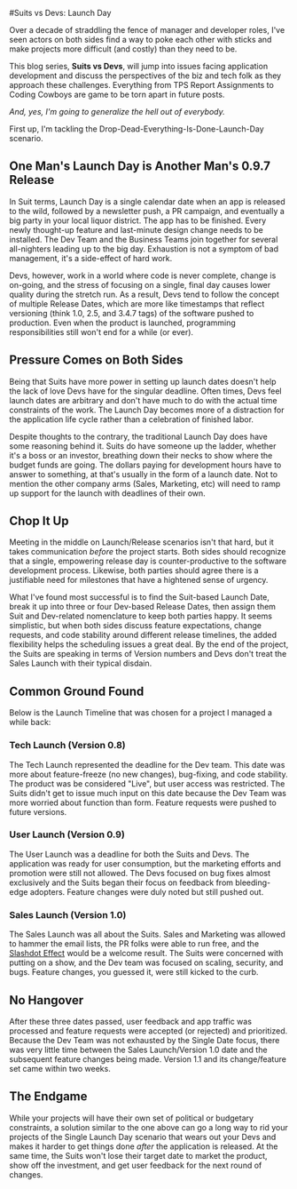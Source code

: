 #Suits vs Devs: Launch Day

Over a decade of straddling the fence of manager and developer roles, I've seen actors on both sides find a way to poke each other with sticks and make projects more difficult (and costly) than they need to be. 

This blog series, **Suits vs Devs**, will jump into issues facing application development and discuss the perspectives of the biz and tech folk as they approach these challenges. Everything from TPS Report Assignments to Coding Cowboys are game to be torn apart in future posts. 

*And, yes, I'm going to generalize the hell out of everybody.*

First up, I'm tackling the Drop-Dead-Everything-Is-Done-Launch-Day scenario.

## One Man's Launch Day is Another Man's 0.9.7 Release 
 
In Suit terms, Launch Day is a single calendar date when an app is released to the wild, followed by a newsletter push, a PR campaign, and eventually a big party in your local liquor district. The app has to be finished. Every newly thought-up feature and last-minute design change needs to be installed. The Dev Team and the Business Teams join together for several all-nighters leading up to the big day. Exhaustion is not a symptom of bad management, it's a side-effect of hard work.

Devs, however, work in a world where code is never complete, change is on-going, and the stress of focusing on a single, final day causes lower quality during the stretch run. As a result, Devs tend to follow the concept of multiple Release Dates, which are more like timestamps that reflect versioning (think 1.0, 2.5, and 3.4.7 tags) of the software pushed to production. Even when the product is launched, programming responsibilities still won't end for a while (or ever).

## Pressure Comes on Both Sides

Being that Suits have more power in setting up launch dates doesn't help the lack of love Devs have for the singular deadline. Often times, Devs feel launch dates are arbitrary and don't have much to do with the actual time constraints of the work. The Launch Day becomes more of a distraction for the application life cycle rather than a celebration of finished labor.

Despite thoughts to the contrary, the traditional Launch Day does have some reasoning behind it. Suits do have someone up the ladder, whether it's a boss or an investor, breathing down their necks to show where the budget funds are going. The dollars paying for development hours have to answer to something, at that's usually in the form of a launch date. Not to mention the other company arms (Sales, Marketing, etc) will need to ramp up support for the launch with deadlines of their own.

## Chop It Up

Meeting in the middle on Launch/Release scenarios isn't that hard, but it takes communication *before* the project starts. Both sides should recognize that a single, empowering release day is counter-productive to the software development process. Likewise, both parties should agree there is a justifiable need for milestones that have a hightened sense of urgency.

What I've found most successful is to find the Suit-based Launch Date, break it up into three or four Dev-based Release Dates, then assign them Suit and Dev-related nomenclature to keep both parties happy. It seems simplistic, but when both sides discuss feature expectations, change requests, and code stability around different release timelines, the added flexibility helps the scheduling issues a great deal. By the end of the project, the Suits are speaking in terms of Version numbers and Devs don't treat the Sales Launch with their typical disdain.

## Common Ground Found

Below is the Launch Timeline that was chosen for a project I managed a while back:

### Tech Launch (Version 0.8)

The Tech Launch represented the deadline for the Dev team. This date was more about feature-freeze (no new changes), bug-fixing, and code stability. The product was be considered "Live", but user access was restricted. The Suits didn't get to issue much input on this date because the Dev Team was more worried about function than form. Feature requests were pushed to future versions.

### User Launch (Version 0.9)

The User Launch was a deadline for both the Suits and Devs. The application was ready for user consumption, but the marketing efforts and promotion were still not allowed. The Devs focused on bug fixes almost exclusively and the Suits began their focus on feedback from bleeding-edge adopters. Feature changes were duly noted but still pushed out.

### Sales Launch (Version 1.0)

The Sales Launch was all about the Suits. Sales and Marketing was allowed to hammer the email lists, the PR folks were able to run free, and the [Slashdot Effect](http://en.wikipedia.org/wiki/Slashdot_effect) would be a welcome result. The Suits were concerned with putting on a show, and the Dev team was focused on scaling, security, and bugs. Feature changes, you guessed it, were still kicked to the curb.

## No Hangover

After these three dates passed, user feedback and app traffic was processed and feature requests were accepted (or rejected) and prioritized. Because the Dev Team was not exhausted by the Single Date focus, there was very little time between the Sales Launch/Version 1.0 date and the subsequent feature changes being made. Version 1.1 and its change/feature set came within two weeks.

## The Endgame

While your projects will have their own set of political or budgetary constraints, a solution similar to the one above can go a long way to rid your projects of the Single Launch Day scenario that wears out your Devs and makes it harder to get things done *after* the application is released. At the same time, the Suits won't lose their target date to market the product, show off the investment, and get user feedback for the next round of changes.